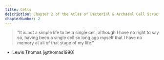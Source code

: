 ```yaml
---
title: Cells
description: Chapter 2 of the Atlas of Bacterial & Archaeal Cell Structure covers the main components of cells, focusing on the envelopes of bacteria and archaea.
chapterNumber: 2
---
```

> “It is not a simple life to be a single cell, although I have no right to say so, having been a single cell so long ago myself that I have no memory at all of that stage of my life.”  
- Lewis Thomas [@thomas1990]

